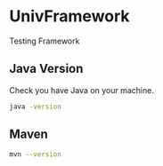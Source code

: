 # UnivFramework
Testing Framework

## Java Version
Check you have Java on your machine.

```bash
java -version
```

## Maven

```bash
mvn --version
```
